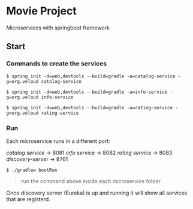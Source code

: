 # Movie Project

Microservices with springboot framework

## Start

### Commands to create the services

    $ spring init -d=web,devtools --build=gradle -a=catalog-service -g=org.veloud catalog-service

    $ spring init -d=web,devtools --build=gradle -a=info-service -g=org.veloud info-service

    $ spring init -d=web,devtools --build=gradle -a=rating-service -g=org.veloud rating-service

### Run

Each microservice runs in a different port:

*catalog service*   -> 8081
*info service*      -> 8082
*rating service*    -> 8083
*discovery-server*  -> 8761

    $ ./gradlew bootRun

> run the command above inside each microservice folder

Once discovery server (Eureka) is up and running it will show all services that are registerd.

